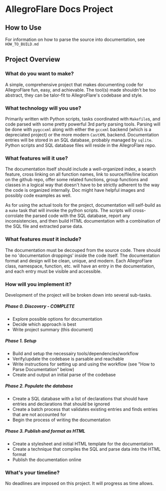 # AllegroFlare Docs Project

## How to Use

For information on how to parse the source into documentation, see `HOW_TO_BUILD.md`

## Project Overview

### What do you want to make?

A simple, comprehensive project that makes documenting code for AllegroFlare fun, easy, and achievable.  The tool(s) made shouldn't be too abstract, they can be talor-fit to AllegroFlare's codebase and style.

### What technology will you use?

Primarily written with Python scripts, tasks coordinated with `Makefile`s, and code parsed with some pretty powerful 3rd party parsing tools.  Parsing will be done with `pygccxml` along with either the `gccxml` backend (which is a depreciated project) or the more modern `CastXML` backend.  Documentation entries will be stored in an SQL database, probably managed by `sqlite`. Python scripts and SQL database files will reside in the AllegroFlare repo.

### What features will it use?

The documentation itself should include a well-organized index, a search feature, cross linking on all function names, link to source/file/line location on the github repo, offer some related functions, group functions and classes in a logical way that doesn't have to be strictly adherent to the way the code is organized internally.  Doc might have helpful images and possibly code examples as well.

As for using the actual tools for the project, documentation will self-build as a `make` task that will invoke the python scripts. The scripts will cross-corrolate the parsed code with the SQL database, report any inconsistencies, and then build HTML documentation with a combination of the SQL file and extracted parse data.

### What features _must_ it include?

The documentation must be decouped from the source code.  There should be no 'documentation droppings' inside the code itself.  The documentation format and design will be clean, unique, and modern.  Each AllegroFlare class, namespace, function, etc. will have an entry in the documentation, and each entry must be visible and accessible.

### How will you implement it?

Development of the project will be broken down into several sub-tasks.

##### Phase 0. Discovery - COMPLETE
+ Explore possible options for documentation
+ Decide which approach is best
+ Write project summary (this document)

##### Phase 1. Setup
+ Build and setup the necessairy tools/dependencies/workflow
+ Verify/update the codebase is parsable and reachable
+ Write instructions for setting up and using the workflow (see "How to Parse
  Documentation" below)
+ Create and output an initial parse of the codebase

##### Phase 2. Populate the database
+ Create a SQL database with a list of declarations that should have entries and declarations that should be ignored
+ Create a batch process that validates existing entries and finds entries that are not accounted for
+ Begin the process of writing the documentation

##### Phase 3. Publish and format as HTML
+ Create a stylesheet and initial HTML template for the documentation
+ Create a technique that compiles the SQL and parse data into the HTML format
+ Publish the documentation online

### What's your timeline?

No deadlines are imposed on this project.  It will progress as time allows.
